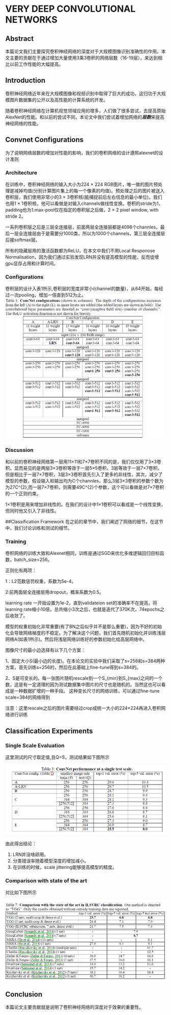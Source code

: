 # VERY DEEP CONVOLUTIONAL NETWORKS


## Abstract

本篇论文我们主要探究卷积神经网络的深度对于大规模图像识别准确性的作用。本文主要的贡献在于通过增加大量使用3乘3卷积的网络层数（16-19层），来达到相比以前工作性能的大幅提高。

## Introduction
卷积神经网络近年来在大规模图像和视频识别中取得了巨大的成功，这归功于大规模图片数据集的公开以及高性能的计算系统的开发。

随着卷积神经网络在计算机视觉领域应用的增多，人们做了很多尝试，去提高原始AlexNet的性能。和以前的尝试不同，本论文中我们尝试着增加网络的***层数***来提高神经网络的性能。

## Convnet Configurations
为了说明网络层数的增加对性能的影响，我们的卷积网络的设计遵照alexnet的设计准则

### Architecture
在训练中，卷积神经网络的输入大小为224 × 224 RGB图片，唯一做的图片预处理是减掉均值(分别计算图片集上的每一个像素的均值)。预处理之后的图片被送入卷积层，我们使用非常小的3 × 3卷积核(能捕捉前后左右信息的最小单位)。我们也用1 × 1卷积核，他可以看做是对输入channels做线性变换。卷积的stride为1，padding也为1.max-pool仅在指定的卷积层之后做，2 × 2 pixel window, with stride 2。

一系列卷积层之后是三层全连接层，前面两层全连接层都是4096个channles，最后一层全连接层由于是需要分1000类，所以为1000个channels，第三层全连接层后接softmax层。

所有的隐藏层用的激活函数都为ReLU，在本文中我们不用Local Responose Normalisation，因为我们通过实验发现LRN并没有提高模型的性能，反而徒增gpu显存占用和计算时间。

### Configurations
卷积层的设计入表1所示,卷积层的宽度非常小(channel的数量)，从64开始，每经过一次pooling，增加一倍直到512为止。
![](../img/very_deep_convolutional_networks/table_1.png)
### Discussion
和以前的卷积神经网络第一层用11×11和7×7卷积不同的是，我们仅仅用了3×3卷积。显而易见的是两层3×3卷积等效于一层5×5卷积，3层等效于一层7×7卷积。但是相比于一层7×7卷积，3层3×3卷积首先引入了更多的非线性，其次，减少了模型的参数，假设输入和输出均为C个channles，那么3层3×3卷积的参数个数为为27C^{2},而一层7×7卷积，则需要49C^{2}个参数，这个可以看做是对7×7卷积的一个正则约束。

1×1卷积是用来增加非线性的。在我们的设计中1×1卷积可以看成是一个线性变换，但同时他又引入了非线性。

##Classification Framework
在之前的章节中，我们阐述了网络的细节，在这节中，我们讨论训练和测试的细节。

### Training
卷积网络的训练大致和Alexnet相同，训练是通过SGD来优化多维逻辑回归目标函数，batch_size=256。

正则化有两项：

1：L2范数惩罚权重，系数为5e-4。

2:前两面层全连接层用dropout，概率系数为0.5。

learning rate 一开始设置为1e-2，直到validateion set的准确率不在提高，将learning rate缩小10倍，总共缩小3次之后，也就是迭代了370K次，74epochs之后收敛了。

模型的权重初始化非常重要(有了BN之后似乎并不是那么重要)，因为不好的初始化会导致网络梯度的不稳定。为了解决这个问题，我们首先随机初始化并训练浅层网络A(如表1所示)。然后将浅层网络训练好的参数初始化给高层网络中。

图像尺寸的最小边选择有以下几个方案：

1、固定大小S(最小边的长度)。在本论文的实验中我们采取了s=256和s=384两种方案，首先训练s=256的，然后在此基础上fine-tune得到s=384的。

2、S是可变长的。每一张图片随机rescale到一个S_{min}到S_{max}之间的一个数，这是有一定道理的因为测试数据集中图片的尺寸也是随机的。当然这也可以看成是一种数据扩增的一种手段。
这种变长尺寸的网络训练，可以通过fine-tune scale=384的网络得到

注意：这里rescale之后的图片需要经过crop成统一大小的224×224再进入卷积网络进行训练

## Classification Experiments

### Single Scale Evaluation
这里测试的尺寸取定值,且Q=S，测试结果如下图所示

![](../img/very_deep_convolutional_networks/table_3.png)

由此得出结论：

1. LRN并没啥卵用。
2. 分类错误率随着模型深度的增加减小。
3. 在训练的时候，scale jittering能够提高模型的精度。

### Comparison with state of the art
对比如下图所示

![](../img/very_deep_convolutional_networks/table_7.png)


## Conclusion
本篇论文主要贡献就是说明了卷积神经网络的深度对于效果的重要性。